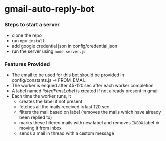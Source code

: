 # gmail-auto-reply-bot

### Steps to start a server
- clone the repo
- run `npm install`
- add google credential json in config/credential.json
- run the server using `node server.js`

### Features Provided
- The email to be used for this bot should be provided in config/constants.js => FROM_EMAIL
- The worker is enqued after 45-120 sec after each worker completion
- A label named *listedFansLabel* is created if not already present in gmail
- Each time the worker runs, it
  - creates the label if not present
  - fetches all the mails received in last 120 sec
  - filters the mail based on label (removes the mails which have already been replied to)
  - marks these filtered mails with new label and removes `INBOX` label => moving it from inbox
  - sends a mail in thread with a custom message

